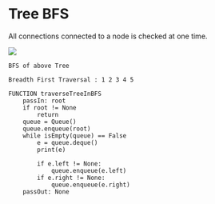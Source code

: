# Tree BFS

All connections connected to a node is checked at one time.

![](https://media.geeksforgeeks.org/wp-content/cdn-uploads/2009/06/tree12.gif)

```
BFS of above Tree

Breadth First Traversal : 1 2 3 4 5
```

```pseudocode
FUNCTION traverseTreeInBFS
	passIn: root
	if root != None
		return
	queue = Queue()
	queue.enqueue(root)
	while isEmpty(queue) == False
		e = queue.deque()
		print(e)
		
		if e.left != None:
			queue.enqueue(e.left)
		if e.right != None:
			queue.enqueue(e.right)
	passOut: None
```

